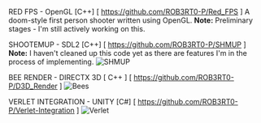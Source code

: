 RED FPS - OpenGL [C++] [ https://github.com/ROB3RT0-P/Red_FPS ]
A doom-style first person shooter written using OpenGL.
**Note:** Preliminary stages - I'm still actively working on this.

SHOOTEMUP - SDL2 [C++] [ https://github.com/ROB3RT0-P/SHMUP ]
**Note:** I haven't cleaned up this code yet as there are features I'm in the process of implementing.
![SHMUP](https://github.com/ROB3RT0-P/ROB3RT0-P/assets/58118390/fc8b1648-a01b-424a-93c9-97a06056e887)

BEE RENDER - DIRECTX 3D [ C++ ] [ https://github.com/ROB3RT0-P/D3D_Render ]
![Bees](https://github.com/ROB3RT0-P/ROB3RT0-P/assets/58118390/b0388067-c304-4867-9b77-04f175e83149)

VERLET INTEGRATION - UNITY [C#] [ https://github.com/ROB3RT0-P/Verlet-Integration ]
![Verlet](https://github.com/ROB3RT0-P/ROB3RT0-P/assets/58118390/cf3bff0b-9dd2-49cd-b3ff-1db6690146e8)
